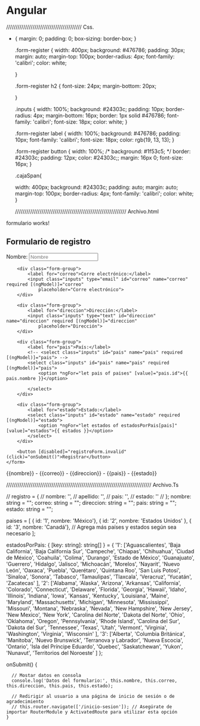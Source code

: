 # Angular

////////////////////////////////////////
Css.
* {
    margin: 0;
    padding: 0;
    box-sizing: border-box;
  }
  
 
  .form-register {
    width: 400px;
    background: #476786;
    padding: 30px;
    margin: auto;
    margin-top: 100px;
    border-radius: 4px;
    font-family: 'calibri';
    color: white;
   
  }
  
  .form-register h2 {
    font-size: 24px;
    margin-bottom: 20px;

  }
  
  .inputs {
    width: 100%;
    background: #24303c;
    padding: 10px;
    border-radius: 4px;
    margin-bottom: 16px;
    border: 1px solid #476786;
    font-family: 'calibri';
    font-size: 18px;
    color: white;
  }


  .form-register label {
    width: 100%;
    background: #476786;
    padding: 10px;
    font-family: 'calibri';
    font-size: 18px;
    color: rgb(19, 13, 13);
  }
  
  .form-register button {
    width: 100%;
    /* background: #1f53c5; */
    border: #24303c;
    padding: 12px;
    color: #24303c;;
    margin: 16px 0;
    font-size: 16px;
  }

  .cajaSpan{

    width: 400px;
    background: #24303c;
    padding: auto;
    margin: auto;
    margin-top: 100px;
    border-radius: 4px;
    font-family: 'calibri';
    color: white;
  }

  ///////////////////////////////////////////////////////////
  Archivo.html

<p>formulario works!</p>
<!-- registro.component.html -->
<section class="form-register">
    <form #registroForm="ngForm">
        <h2> Formulario de registro </h2>
        <div class="form-group">
            <label for="nombre">Nombre:</label>
            <input class="inputs" type="text" id="nombre" name="nombre" required [(ngModel)]="nombre"
                placeholder="Nombre">
        </div>

        <div class="form-group">
            <label for="correo">Corre electrónico:</label>
            <input class="inputs" type="email" id="correo" name="correo" required [(ngModel)]="correo"
                placeholder="Corre electrónico">
        </div>

        <div class="form-group">
            <label for="direccion">Dirección:</label>
            <input class="inputs" type="text" id="direccion" name="direccion" required [(ngModel)]="direccion"
                placeholder="Dirección">
        </div>

        <div class="form-group">
            <label for="pais">País:</label>
            <!-- <select class="inputs" id="pais" name="pais" required [(ngModel)]="pais"> -->
            <select class="inputs" id="pais" name="pais" required [(ngModel)]="pais">
                <option *ngFor="let pais of paises" [value]="pais.id">{{ pais.nombre }}</option>
            
            </select>
        </div>

        <div class="form-group">
            <label for="estado">Estado:</label>
            <select class="inputs" id="estado" name="estado" required [(ngModel)]="estado">
                <option *ngFor="let estados of estadosPorPais[pais]" [value]="estados">{{ estados }}</option>
            </select>
        </div>

        <button [disabled]="registroForm.invalid" (click)="onSubmit()">Registrar</button>
    </form>
</section>
<section class="cajaSpan">   
    <span *ngIf="nombre"> {{nombre}} - {{correo}} - {{direccion}} - {{pais}} - {{estado}} </span>
</section>

/////////////////////////////////////////////////////////////////////////////
Archivo.Ts


  // registro = {
  //   nombre: '',
  //   apellido: '',
  //   pais: '',
  //   estado: ''
  // };
  nombre: string = "";
  correo: string = "";
  direccion: string = "";
  pais: string = "";
  estado: string = "";

  paises = [
    { id: '1', nombre: 'México'},
    { id: '2', nombre: 'Estados Unidos' },
    { id: '3', nombre: 'Canadá'},
    // Agrega más países y estados según sea necesario
  ];

  estadosPorPais: { [key: string]: string[] } = {
    '1': ['Aguascalientes', 'Baja California', 'Baja California Sur', 'Campeche', 'Chiapas', 'Chihuahua', 'Ciudad de México', 'Coahuila', 'Colima',
      'Durango', 'Estado de México', 'Guanajuato', 'Guerrero', 'Hidalgo', 'Jalisco', 'Michoacán', 'Morelos', 'Nayarit', 'Nuevo León', 'Oaxaca',
      'Puebla', 'Querétaro', 'Quintana Roo', 'San Luis Potosí', 'Sinaloa', 'Sonora', 'Tabasco', 'Tamaulipas', 'Tlaxcala', 'Veracruz', 'Yucatán', 'Zacatecas'
    ],
    '2': ['Alabama', 'Alaska', 'Arizona', 'Arkansas', 'California', 'Colorado', 'Connecticut', 'Delaware', 'Florida', 'Georgia', 'Hawaii', 'Idaho',
      'Illinois', 'Indiana', 'Iowa', 'Kansas', 'Kentucky', 'Louisiana', 'Maine', 'Maryland', 'Massachusetts', 'Michigan', 'Minnesota', 'Mississippi',
      'Missouri', 'Montana', 'Nebraska', 'Nevada', 'New Hampshire', 'New Jersey', 'New Mexico', 'New York', 'Carolina del Norte', 'Dakota del Norte',
      'Ohio', 'Oklahoma', 'Oregon', 'Pennsylvania', 'Rhode Island', 'Carolina del Sur', 'Dakota del Sur', 'Tennessee', 'Texas', 'Utah', 'Vermont',
      'Virginia', 'Washington', 'Virginia', 'Wisconsin'
    ],
    '3': ['Alberta', 'Columbia Británica', 'Manitoba', 'Nuevo Brunswick', 'Terranova y Labrador', 'Nueva Escocia', 'Ontario', 'Isla del Príncipe Eduardo',
      'Quebec', 'Saskatchewan', 'Yukon', 'Nunavut', 'Territorios del Noroeste'
    ]
  };

  onSubmit() {
    
      // Mostar datos en consola
      console.log('Datos del formulario:', this.nombre, this.correo, this.direccion, this.pais, this.estado);

      // Redirigir al usuario a una página de inicio de sesión o de agradecimiento
      // this.router.navigate(['/inicio-sesion']); // Asegúrate de importar RouterModule y ActivatedRoute para utilizar esta opción
    }

